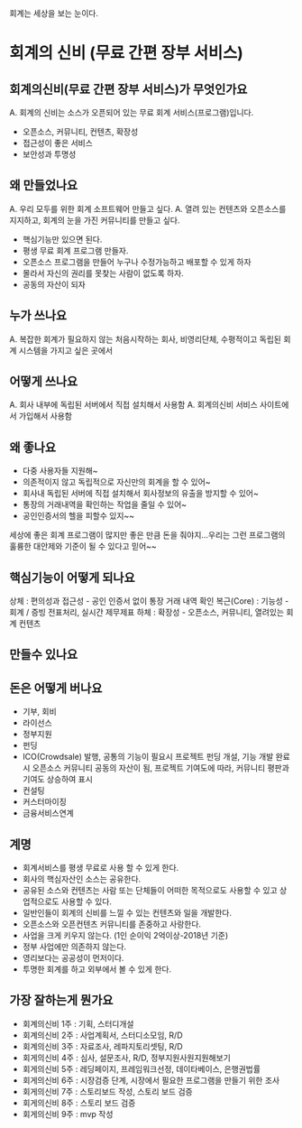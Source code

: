 회계는 세상을 보는 눈이다.

# 회계의 신비 (무료 간편 장부 서비스)

## 회계의신비(무료 간편 장부 서비스)가 무엇인가요 
A. 회계의 신비는 소스가 오픈되어 있는 무료 회계 서비스(프로그램)입니다. 

- 오픈소스, 커뮤니티, 컨텐츠, 확장성
- 접근성이 좋은 서비스
- 보안성과 투명성

## 왜 만들었나요 
A. 우리 모두를 위한 회계 소프트웨어 만들고 싶다. 
A. 열려 있는 컨텐츠와 오픈소스를 지지하고, 회계의 눈을 가진 커뮤니티를 만들고 싶다. 

- 핵심기능만 있으면 된다.
- 평생 무료 회계 프로그램 만들자.
- 오픈소스 프로그램을 만들어 누구나 수정가능하고 배포할 수 있게 하자
- 몰라서 자신의 권리를 못찾는 사람이 없도록 하자.
- 공동의 자산이 되자

## 누가 쓰나요 
A. 복잡한 회계가 필요하지 않는 처음시작하는 회사, 비영리단체, 수평적이고 독립된 회계 시스템을 가지고 싶은 곳에서

## 어떻게 쓰나요 
A. 회사 내부에 독립된 서버에서 직접 설치해서 사용함
A. 회계의신비 서비스 사이트에서 가입해서 사용함

## 왜 좋나요 
- 다중 사용자들 지원해~
- 의존적이지 않고 독립적으로 자신만의 회계을 할 수 있어~
- 회사내 독립된 서버에 직접 설치해서 회사정보의 유출을 방지할 수 있어~
- 통장의 거래내역을 확인하는 작업을 줄일 수 있어~
- 공인인증서의 헬을 피할수 있지~~

세상에 좋은 회계 프로그램이 많지만 좋은 만큼 돈을 줘야지…우리는 그런 프로그램의 훌륭한 대안제와 기준이 될 수 있다고 믿어~~

## 핵심기능이 어떻게 되나요 
상체 :  편의성과 접근성 - 공인 인증서 없이 통장 거래 내역 확인
복근(Core) :  기능성 - 회계 / 증빙 전표처리, 실시간 제무제표
하체 :  확장성 - 오픈소스, 커뮤니티, 열려있는 회계 컨텐츠

## 만들수 있나요

## 돈은 어떻게 버나요 
- 기부, 회비
- 라이선스
- 정부지원
- 펀딩
-   ICO(Crowdsale) 발행, 공통의 기능이 필요시 프로젝트 펀딩 개설, 기능 개발 완료시 오픈소스 커뮤니티 공동의 자산이 됨, 프로젝트 기여도에 따라, 커뮤니티 평판과 기여도 상승하여 표시
- 컨설팅
- 커스터마이징
- 금융서비스연계

## 계명
- 회계서비스를 평생 무료로 사용 할 수 있게 한다.
- 회사의 핵심자산인 소스는 공유한다.
- 공유된 소스와 컨텐츠는 사람 또는 단체들이 어떠한 목적으로도 사용할 수 있고 상업적으로도 사용할 수 있다.
- 일반인들이 회계의 신비를 느낄 수 있는 컨텐츠와 일을 개발한다.
- 오픈소스와 오픈컨텐츠 커뮤니티를 존중하고 사랑한다.
- 사업을 크게 키우지 않는다. (1인 순이익 2억이상-2018년 기준)
- 정부 사업에만 의존하지 않는다.
- 영리보다는 공공성이 먼저이다.
- 투명한 회계를 하고 외부에서 볼 수 있게 한다.


## 가장 잘하는게 뭔가요

- 회계의신비 1주 : 기획, 스터디개설
- 회계의신비 2주 : 사업계획서, 스터디소모임, R/D
- 회계의신비 3주 : 자료조사, 레파지토리셋팅, R/D
- 회게의신비 4주 : 심사, 설문조사, R/D, 정부지원사원지원해보기
- 회게의신비 5주 : 레딩페이지, 프레임워크선정, 데이타베이스, 은행권법률
- 회게의신비 6주 : 시장검증 단계, 시장에서 필요한 프로그램을 만들기 위한 조사
- 회게의신비 7주 : 스토리보드 작성, 스토리 보드 검증
- 회게의신비 8주 : 스토리 보드 검증
- 회게의신비 9주 : mvp 작성
